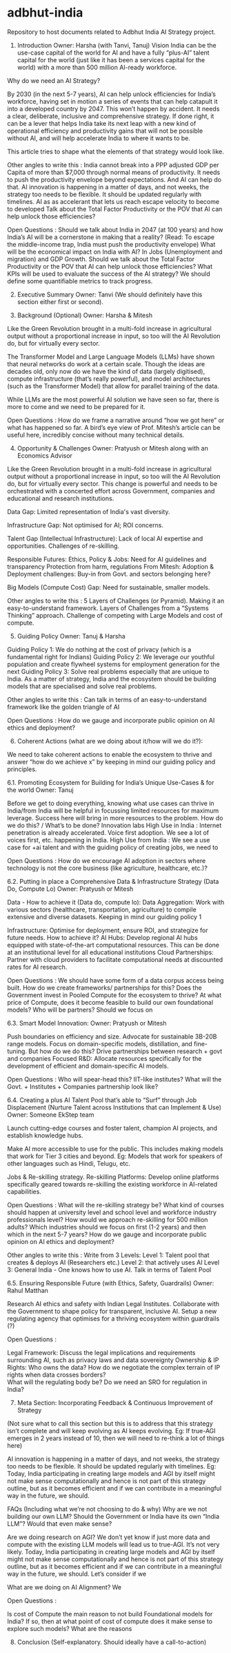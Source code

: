 # adbhut-india
Repository to host documents related to Adbhut India AI Strategy project.


1. Introduction
Owner: Harsha (with Tanvi, Tanuj)
Vision
India can be the use-case capital of the world for AI and have a fully “plus-AI” talent capital for the world (just like it has been a services capital for the world) with a more than 500 million AI-ready workforce.


Why do we need an AI Strategy?

By 2030 (in the next 5-7 years), AI can help unlock efficiencies for India’s workforce, having set in motion a series of events that can help catapult it into a developed country by 2047. This won’t happen by accident. It needs a clear, deliberate, inclusive and comprehensive strategy. If done right, it can be a lever that helps India take its next leap with a new kind of operational efficiency and productivity gains that will not be possible without AI, and will help accelerate India to where it wants to be. 

This article tries to shape what the elements of that strategy would look like.



Other angles to write this : 
India cannot break into a PPP adjusted GDP per Capita of more than $7,000 through normal means of productivity. It needs to push the productivity envelope beyond expectations. And AI can help do that. 
AI innovation is happening in a matter of days, and not weeks, the strategy too needs to be flexible. It should be updated regularly with timelines. 
AI as as accelerant that lets us reach escape velocity to become to developed
Talk about the Total Factor Productivity or the POV that AI can help unlock those efficiencies? 


Open Questions : 
Should we talk about India in 2047 (at 100 years) and how India’s AI will be a cornerstone in making that a reality? (Read: To escape the middle-income trap, India must push the productivity envelope) 
What will be the economical impact on India with AI? In Jobs (Unemployment and migration) and GDP Growth. 
Should we talk about the Total Factor Productivity or the POV that AI can help unlock those efficiencies? 
What KPIs will be used to evaluate the success of the AI strategy? We should define some quantifiable metrics to track progress. 


2. Executive Summary
Owner: Tanvi
(We should definitely have this section either first or second).


3. Background (Optional)
Owner: Harsha & Mitesh

Like the Green Revolution brought in a multi-fold increase in agricultural output without a proportional increase in input, so too will the AI Revolution do, but for virtually every sector.

The Transformer Model and Large Language Models (LLMs) have shown that neural networks do work at a certain scale. Though the ideas are decades old, only now do we have the kind of data (largely digitised), compute infrastructure (that’s really powerful), and model architectures (such as the Transformer Model) that allow for parallel training of the data. 

While LLMs are the most powerful AI solution we have seen so far, there is more to come and we need to be prepared for it.


Open Questions : 
How do we frame a narrative around “how we got here” or what has happened so far. A bird’s eye view of Prof. Mitesh’s article can be useful here, incredibly concise without many technical details.



4. Opportunity & Challenges
Owner: Pratyush or Mitesh along with an Economics Advisor

Like the Green Revolution brought in a multi-fold increase in agricultural output without a proportional increase in input, so too will the AI Revolution do, but for virtually every sector.
This change is powerful and needs to be orchestrated with a concerted effort across Government, companies and educational and research institutions.



Data Gap: Limited representation of India's vast diversity.

Infrastructure Gap: Not optimised for AI; ROI concerns.

Talent Gap (Intellectual Infrastructure): 
Lack of local AI expertise and opportunities.
Challenges of re-skilling. 

Responsible Futures: Ethics, Policy & Jobs: 
Need for AI guidelines and transparency
Protection from harm, regulations
From Mitesh: Adoption & Deployment challenges: Buy-in from Govt. and sectors belonging here?

Big Models (Compute Cost) Gap: Need for sustainable, smaller models.


Other angles to write this : 
5 Layers of Challenges (or Pyramid). Making it an easy-to-understand framework.
Layers of Challenges from a “Systems Thinking” approach.
Challenge of competing with Large Models and cost of compute.



5. Guiding Policy
Owner: Tanuj & Harsha

Guiding Policy 1: We do nothing at the cost of privacy (which is a fundamental right for Indians)
Guiding Policy 2: We leverage our youthful population and create flywheel systems for employment generation for the next 
Guiding Policy 3: Solve real problems especially that are unique to India. As a matter of strategy, India and the ecosystem should be building models that are specialised and solve real problems.



Other angles to write this : 
Can talk in terms of an easy-to-understand framework like the golden triangle of AI




Open Questions : 
How do we gauge and incorporate public opinion on AI ethics and deployment?  

6. Coherent Actions (what are we doing about it/how will we do it?):

We need to take coherent actions to enable the ecosystem to thrive and answer “how do we achieve x” by keeping in mind our guiding policy and principles.

6.1. Promoting Ecosystem for Building for India’s Unique Use-Cases & for the world
Owner: Tanuj

Before we get to doing everything, knowing what use cases can thrive in India/from India will be helpful in focussing limited resources for maximum leverage. Success here will bring in more resources to the problem.
How do we do this? / What’s to be done?
Innovation labs
High Use in India : 
Internet penetration is already accelerated. Voice first adoption. We see a lot of voices first, etc. happening in India. 
High Use from India :
 We see a use case for +ai talent and with the guiding policy of creating jobs, we need to


Open Questions : 
How do we encourage AI adoption in sectors where technology is not the core business (like agriculture, healthcare, etc.)? 

6.2. Putting in place a Comprehensive Data & Infrastructure Strategy (Data Do, Compute Lo)
Owner: Pratyush or Mitesh

Data - How to achieve it (Data do, compute lo):
Data Aggregation: Work with various sectors (healthcare, transportation, agriculture) to compile extensive and diverse datasets. Keeping in mind our guiding policy 1 

Infrastructure: Optimise for deployment, ensure ROI, and strategize for future needs.
How to achieve it?
AI Hubs: Develop regional AI hubs equipped with state-of-the-art computational resources. This can be done at an institutional level for all educational institutions
Cloud Partnerships: Partner with cloud providers to facilitate computational needs at discounted rates for AI research.

Open Questions : 
We should have some form of a data corpus access being built. How do we create frameworks/ partnerships for this?
Does the Government invest in Pooled Compute for the ecosystem to thrive?
At what price of Compute, does it become feasible to build our own foundational models?
Who will be partners? Should we focus on 



6.3. Smart Model Innovation: 
Owner: Pratyush or Mitesh

Push boundaries on efficiency and size. Advocate for sustainable 3B-20B range models. Focus on domain-specific models, distillation, and fine-tuning. 
But how do we do this?
Drive partnerships between research + govt and companies
Focused R&D: Allocate resources specifically for the development of efficient and domain-specific AI models. 

Open Questions :
Who will spear-head this? IIT-like institutes?
What will the Govt. + Institutes + Companies partnership look like?

6.4. Creating a plus AI Talent Pool that’s able to “Surf” through Job Displacement (Nurture Talent across Institutions that can Implement & Use)
Owner: Someone EkStep team


Launch cutting-edge courses and foster talent, champion AI projects, and establish knowledge hubs.

Make AI more accessible to use for the public. This includes making models that work for Tier 3 cities and beyond. Eg: Models that work for speakers of other languages such as Hindi, Telugu, etc.

Jobs & Re-skilling strategy.
Re-skilling Platforms: Develop online platforms specifically geared towards re-skilling the existing workforce in AI-related capabilities. 


Open Questions : 
What will the re-skilling strategy be?
What kind of courses should happen at university level and school level and workforce industry professionals level?
How would we approach re-skilling for 500 million adults?  Which industries should we focus on first (1-2 years) and then which in the next 5-7 years? How do we gauge and incorporate public opinion on AI ethics and deployment? 


Other angles to write this : 
Write from 3 Levels: 
Level 1: Talent pool that creates & deploys AI (Researchers etc.)
Level 2: that actively uses AI 
Level 3: General India - One knows how to use AI. 
Talk in terms of Talent Pool 

6.5. Ensuring Responsible Future (with Ethics, Safety, Guardrails)
Owner: Rahul Matthan

Research AI ethics and safety with Indian Legal Institutes.
Collaborate with the Government to shape policy for transparent, inclusive AI. 
Setup a new regulating agency that optimises for a thriving ecosystem within guardrails (?)


Open Questions : 

Legal Framework: Discuss the legal implications and requirements surrounding AI, such as privacy laws and data sovereignty
Ownership & IP Rights: Who owns the data? How do we negotiate the complex terrain of IP rights when data crosses borders?   
 What will the regulating body be? Do we need an SRO for regulation in India?









7. Meta Section: Incorporating Feedback & Continuous Improvement of Strategy

(Not sure what to call this section but this is to address that this strategy isn’t complete and will keep evolving as AI keeps evolving. Eg: If true-AGI emerges in 2 years instead of 10, then we will need to re-think a lot of things here)


AI innovation is happening in a matter of days, and not weeks, the strategy too needs to be flexible. It should be updated regularly with timelines. Eg: Today, India participating in creating large models and AGI by itself might not make sense computationally and hence is not part of this strategy outline, but as it becomes efficient and if we can contribute in a meaningful way in the future, we should.

FAQs (Including what we’re not choosing to do & why)
Why are we not building our own LLM? Should the Government or India have its own “India LLM”? Would that even make sense?

Are we doing research on AGI?
We don’t yet know if just more data and compute with the existing LLM models will lead us to true-AGI. It’s not very likely.
Today, India participating in creating large models and AGI by itself might not make sense computationally and hence is not part of this strategy outline, but as it becomes efficient and if we can contribute in a meaningful way in the future, we should.
Let’s consider if we 

What are we doing on AI Alignment?
We




Open Questions : 

Is cost of Compute the main reason to not build Foundational models for India? If so, then at what point of cost of compute does it make sense to explore such models? What are the reasons  

8. Conclusion
(Self-explanatory. Should ideally have a call-to-action)


